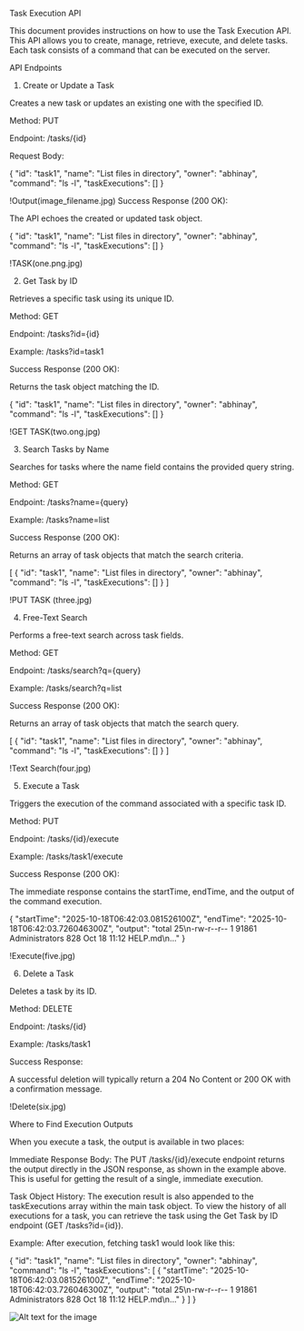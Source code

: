 Task Execution API

This document provides instructions on how to use the Task Execution API. This API allows you to create, manage, retrieve, execute, and delete tasks. Each task consists of a command that can be executed on the server.

API Endpoints

1. Create or Update a Task

Creates a new task or updates an existing one with the specified ID.

Method: PUT

Endpoint: /tasks/{id}

Request Body:

{
  "id": "task1",
  "name": "List files in directory",
  "owner": "abhinay",
  "command": "ls -l",
  "taskExecutions": []
}

!Output(image_filename.jpg)
Success Response (200 OK):

The API echoes the created or updated task object.

{
  "id": "task1",
  "name": "List files in directory",
  "owner": "abhinay",
  "command": "ls -l",
  "taskExecutions": []
}

!TASK(one.png.jpg)
<p align="center"></p>

2. Get Task by ID

Retrieves a specific task using its unique ID.

Method: GET

Endpoint: /tasks?id={id}

Example: /tasks?id=task1

Success Response (200 OK):

Returns the task object matching the ID.

{
  "id": "task1",
  "name": "List files in directory",
  "owner": "abhinay",
  "command": "ls -l",
  "taskExecutions": []
}

!GET TASK(two.ong.jpg)
<p align="center"></p>

3. Search Tasks by Name

Searches for tasks where the name field contains the provided query string.

Method: GET

Endpoint: /tasks?name={query}

Example: /tasks?name=list

Success Response (200 OK):

Returns an array of task objects that match the search criteria.

[
  {
    "id": "task1",
    "name": "List files in directory",
    "owner": "abhinay",
    "command": "ls -l",
    "taskExecutions": []
  }
]

!PUT TASK (three.jpg)
<p align="center"></p>

4. Free-Text Search

Performs a free-text search across task fields.

Method: GET

Endpoint: /tasks/search?q={query}

Example: /tasks/search?q=list

Success Response (200 OK):

Returns an array of task objects that match the search query.

[
  {
    "id": "task1",
    "name": "List files in directory",
    "owner": "abhinay",
    "command": "ls -l",
    "taskExecutions": []
  }
]

!Text Search(four.jpg)
<p align="center"></p>

5. Execute a Task

Triggers the execution of the command associated with a specific task ID.

Method: PUT

Endpoint: /tasks/{id}/execute

Example: /tasks/task1/execute

Success Response (200 OK):

The immediate response contains the startTime, endTime, and the output of the command execution.

{
  "startTime": "2025-10-18T06:42:03.081526100Z",
  "endTime": "2025-10-18T06:42:03.726046300Z",
  "output": "total 25\n-rw-r--r-- 1 91861 Administrators  828 Oct 18 11:12 HELP.md\n..."
}

!Execute(five.jpg)
<p align="center"></p>

6. Delete a Task

Deletes a task by its ID.

Method: DELETE

Endpoint: /tasks/{id}

Example: /tasks/task1

Success Response:

A successful deletion will typically return a 204 No Content or 200 OK with a confirmation message.

!Delete(six.jpg)
<p align="center"></p>

Where to Find Execution Outputs

When you execute a task, the output is available in two places:

Immediate Response Body: The PUT /tasks/{id}/execute endpoint returns the output directly in the JSON response, as shown in the example above. This is useful for getting the result of a single, immediate execution.

Task Object History: The execution result is also appended to the taskExecutions array within the main task object. To view the history of all executions for a task, you can retrieve the task using the Get Task by ID endpoint (GET /tasks?id={id}).

Example: After execution, fetching task1 would look like this:

{
  "id": "task1",
  "name": "List files in directory",
  "owner": "abhinay",
  "command": "ls -l",
  "taskExecutions": [
    {
      "startTime": "2025-10-18T06:42:03.081526100Z",
      "endTime": "2025-10-18T06:42:03.726046300Z",
      "output": "total 25\n-rw-r--r-- 1 91861 Administrators  828 Oct 18 11:12 HELP.md\n..."
    }
  ]
}

![Alt text for the image](image_filename.jpg)
<p align="center"></p>


